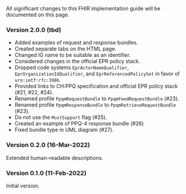All significant changes to this FHIR implementation guide will be documented on this page.

### Version 2.0.0 (tbd)

* Added examples of request and response bundles.
* Created separate tabs on the HTML page.
* Changed IG name to be suitable as an identifier.
* Considered changes in the official EPR policy stack.
* Dropped code systems `EprActorNameQualifier`, `EprOrganizationIdQualifier`, and `EprReferencedPolicySet` in favor of `urn:ietf:rfc:3986`.
* Provided links to CH:PPQ specification and official EPR policy stack (#21, #22, #24).
* Renamed profile `PpqmRequestBundle` to `PpqmFeedRequestBundle` (#23).
* Renamed profile `PpqmResponseBundle` to `PpqmRetrieveRequestBundle` (#23).
* Do not use the `MustSupport` flag (#25).
* Created an example of PPQ-4 response bundle (#26)
* Fixed bundle type in UML diagram (#27).

### Version 0.2.0 (16-Mar-2022)

Extended human-readable descriptions.

### Version 0.1.0 (11-Feb-2022)

Initial version.
